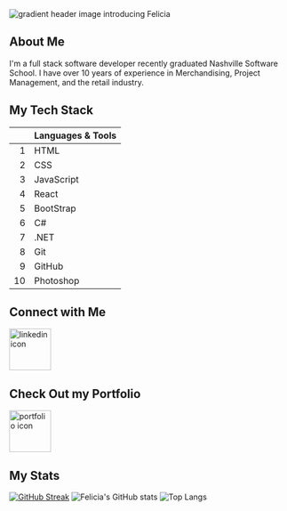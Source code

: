 <picture>
 <source media="(prefers-color-scheme: dark)" srcset="https://capsule-render.vercel.app/api?type=cylinder&height=300&color=gradient&text=Hello!%20I'm%20Felicia&textBg=false&animation=scaleIn">
 <source media="(prefers-color-scheme: light)" srcset="https://capsule-render.vercel.app/api?type=cylinder&height=200&color=gradient&text=Hello!%20I'm%20Felicia&textBg=false&animation=scaleIn">
 <img alt="gradient header image introducing Felicia" src="https://capsule-render.vercel.app/api?type=cylinder&height=200&color=gradient&text=Hello!%20I'm%20Felicia&textBg=false&animation=scaleIn">
</picture>

## About Me
I'm a full stack software developer recently graduated Nashville Software School. I have over 10 years of experience in Merchandising, Project Management, and the retail industry.

## My Tech Stack
| | Languages & Tools |
|-----:|---------------|
|     1|HTML|
|     2|CSS|
|     3|JavaScript|
|     4|React|
|     5|BootStrap|
|     6|C#|
|     7|.NET|
|     8|Git|
|     9|GitHub|
|     10|Photoshop|

## Connect with Me
<a href="https://www.linkedin.com/in/felicia-mings/" rel="social"><img src="https://upload.wikimedia.org/wikipedia/commons/thumb/8/81/LinkedIn_icon.svg/1024px-LinkedIn_icon.svg.png" alt="linkedin icon" width="75"></a>

## Check Out my Portfolio
<a href="https://feliciamings.netlify.app/" rel="portfolio"><img src="https://i.imgur.com/rxXUkwO.png" alt="portfolio icon" width="75"></a>

## My Stats
[![GitHub Streak](https://github-readme-streak-stats.herokuapp.com?user=fmings&card_width=495)](https://git.io/streak-stats)
![Felicia's GitHub stats](https://github-readme-stats.vercel.app/api?username=fmings&show_icons=true&theme=transparent)
![Top Langs](https://github-readme-stats.vercel.app/api/top-langs/?username=fmings&layout=compact)
